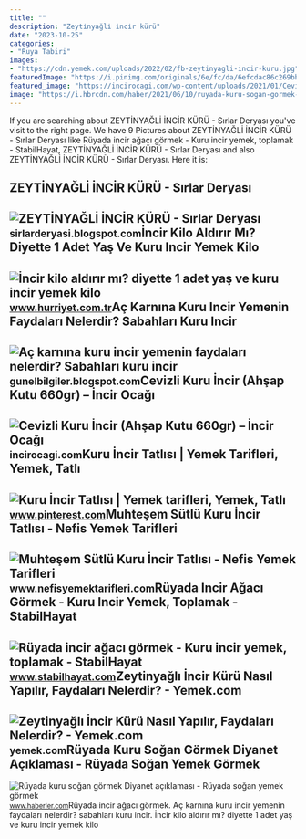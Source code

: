 ```yaml
---
title: ""
description: "Zeyti̇nyağli̇ i̇nci̇r kürü"
date: "2023-10-25"
categories:
- "Ruya Tabiri"
images:
- "https://cdn.yemek.com/uploads/2022/02/fb-zeytinyagli-incir-kuru.jpg"
featuredImage: "https://i.pinimg.com/originals/6e/fc/da/6efcdac86c269bb5dd19dce4dc213406.jpg"
featured_image: "https://incirocagi.com/wp-content/uploads/2021/01/Cevizli-Kuru-Incir-Acik.jpg"
image: "https://i.hbrcdn.com/haber/2021/06/10/ruyada-kuru-sogan-gormek-diyanet-aciklamasi-14191492_3128_amp.jpg"
---
```


If you are searching about ZEYTİNYAĞLİ İNCİR KÜRÜ - Sırlar Deryası you've visit to the right page. We have 9 Pictures about ZEYTİNYAĞLİ İNCİR KÜRÜ - Sırlar Deryası like Rüyada incir ağacı görmek - Kuru incir yemek, toplamak - StabilHayat, ZEYTİNYAĞLİ İNCİR KÜRÜ - Sırlar Deryası and also ZEYTİNYAĞLİ İNCİR KÜRÜ - Sırlar Deryası. Here it is:

ZEYTİNYAĞLİ İNCİR KÜRÜ - Sırlar Deryası
---------------------------------------

 ![ZEYTİNYAĞLİ İNCİR KÜRÜ - Sırlar Deryası](https://4.bp.blogspot.com/-uKn-zQkWZXs/XocJ0wAr6rI/AAAAAAAAACg/RDwvaoeQUXA86NwRCvQnr_LDCIxVAFs4ACK4BGAYYCw/w1200-h630-p-k-no-nu/b4120392ef419.jpg) <small>sirlarderyasi.blogspot.com</small>İncir Kilo Aldırır Mı? Diyette 1 Adet Yaş Ve Kuru Incir Yemek Kilo
------------------------------------------------------------------

 ![İncir kilo aldırır mı? diyette 1 adet yaş ve kuru incir yemek kilo](https://i4.hurimg.com/i/hurriyet/75/750x422/629a17c34e3fe1197c9f2e9c.jpg) <small>www.hurriyet.com.tr</small>Aç Karnına Kuru Incir Yemenin Faydaları Nelerdir? Sabahları Kuru Incir
----------------------------------------------------------------------

 ![Aç karnına kuru incir yemenin faydaları nelerdir? Sabahları kuru incir](https://i20.haber7.net/resize/1280x720/haber/haber7/photos/2021/42/kuru_incir_faydalari_nelerdir_sabahlari_ac_karnina_kuru_incir_yemek_neye_iyi_gelir_1634727658_0006.jpg) <small>gunelbilgiler.blogspot.com</small>Cevizli Kuru İncir (Ahşap Kutu 660gr) – İncir Ocağı
---------------------------------------------------

 ![Cevizli Kuru İncir (Ahşap Kutu 660gr) – İncir Ocağı](https://incirocagi.com/wp-content/uploads/2021/01/Cevizli-Kuru-Incir-Acik.jpg) <small>incirocagi.com</small>Kuru İncir Tatlısı | Yemek Tarifleri, Yemek, Tatlı
--------------------------------------------------

 ![Kuru İncir Tatlısı | Yemek tarifleri, Yemek, Tatlı](https://i.pinimg.com/originals/6e/fc/da/6efcdac86c269bb5dd19dce4dc213406.jpg) <small>www.pinterest.com</small>Muhteşem Sütlü Kuru İncir Tatlısı - Nefis Yemek Tarifleri
---------------------------------------------------------

 ![Muhteşem Sütlü Kuru İncir Tatlısı - Nefis Yemek Tarifleri](https://i.nefisyemektarifleri.com/2018/06/02/muhtesem-sutlu-kuru-incir-tatlisi.jpg) <small>www.nefisyemektarifleri.com</small>Rüyada Incir Ağacı Görmek - Kuru Incir Yemek, Toplamak - StabilHayat
--------------------------------------------------------------------

 ![Rüyada incir ağacı görmek - Kuru incir yemek, toplamak - StabilHayat](https://www.stabilhayat.com/wp-content/uploads/2020/09/ruyada-incir-agaci-gormek-toplamak-kuru-yemek.png) <small>www.stabilhayat.com</small>Zeytinyağlı İncir Kürü Nasıl Yapılır, Faydaları Nelerdir? - Yemek.com
---------------------------------------------------------------------

 ![Zeytinyağlı İncir Kürü Nasıl Yapılır, Faydaları Nelerdir? - Yemek.com](https://cdn.yemek.com/uploads/2022/02/fb-zeytinyagli-incir-kuru.jpg) <small>yemek.com</small>Rüyada Kuru Soğan Görmek Diyanet Açıklaması - Rüyada Soğan Yemek Görmek
-----------------------------------------------------------------------

 ![Rüyada kuru soğan görmek Diyanet açıklaması - Rüyada soğan yemek görmek](https://i.hbrcdn.com/haber/2021/06/10/ruyada-kuru-sogan-gormek-diyanet-aciklamasi-14191492_3128_amp.jpg) <small>www.haberler.com</small>Rüyada incir ağacı görmek. Aç karnına kuru incir yemenin faydaları nelerdir? sabahları kuru incir. İncir kilo aldırır mı? diyette 1 adet yaş ve kuru incir yemek kilo
